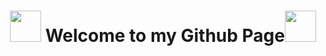 <h1 align='center'><img src="https://media.tenor.com/y-bmTzMpos0AAAAi/mario-mario-and-luigi.gif" width="50"/> Welcome to my Github Page<img src="https://media.tenor.com/EhKVD-eDUiIAAAAi/mario-luigi.gif" width="50"></h1>
